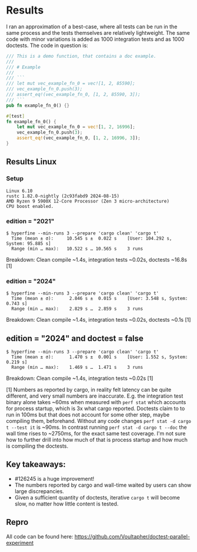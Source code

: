 # Results

I ran an approximation of a best-case, where all tests can be run in the same
process and the tests themselves are relatively lightweight. The same code with
minor variations is added as 1000 integration tests and as 1000 doctests. The
code in question is:

```rust
/// This is a demo function, that contains a doc example.
///
/// # Example
///
/// ```
/// let mut vec_example_fn_0 = vec![1, 2, 85590];
/// vec_example_fn_0.push(3);
/// assert_eq!(vec_example_fn_0, [1, 2, 85590, 3]);
/// ```
pub fn example_fn_0() {}

#[test]
fn example_fn_0() {
    let mut vec_example_fn_0 = vec![1, 2, 16996];
    vec_example_fn_0.push(3);
    assert_eq!(vec_example_fn_0, [1, 2, 16996, 3]);
}
```

## Results Linux

### Setup

```
Linux 6.10
rustc 1.82.0-nightly (2c93fabd9 2024-08-15)
AMD Ryzen 9 5900X 12-Core Processor (Zen 3 micro-architecture)
CPU boost enabled.
```

### edition = "2021"

```
$ hyperfine --min-runs 3 --prepare 'cargo clean' 'cargo t'
  Time (mean ± σ):     10.545 s ±  0.022 s    [User: 104.292 s, System: 95.885 s]
  Range (min … max):   10.522 s … 10.565 s    3 runs
```

Breakdown: Clean compile ~1.4s, integration tests ~0.02s, doctests ~16.8s \[1\]

### edition = "2024"

```
$ hyperfine --min-runs 3 --prepare 'cargo clean' 'cargo t'
  Time (mean ± σ):      2.846 s ±  0.015 s    [User: 3.548 s, System: 0.743 s]
  Range (min … max):    2.829 s …  2.859 s    3 runs
```

Breakdown: Clean compile ~1.4s, integration tests ~0.02s, doctests ~0.1s \[1\]

## edition = "2024" and doctest = false

```
$ hyperfine --min-runs 3 --prepare 'cargo clean' 'cargo t'
  Time (mean ± σ):      1.470 s ±  0.001 s    [User: 1.552 s, System: 0.219 s]
  Range (min … max):    1.469 s …  1.471 s    3 runs
```

Breakdown: Clean compile ~1.4s, integration tests ~0.02s \[1\]

\[1\] Numbers as reported by cargo, in reality felt latency can be quite
different, and very small numbers are inaccurate. E.g. the integration test
binary alone takes ~60ms when measured with `perf stat` which accounts for
process startup, which is 3x what cargo reported. Doctests claim to to run in
100ms but that does not account for some other step, maybe compiling them,
beforehand. Without any code changes `perf stat -d cargo t --test it` is ~90ms.
In contrast running `perf stat -d cargo t --doc` the wall time rises to ~2750ms,
for the exact same test coverage. I'm not sure how to further drill into how
much of that is process startup and how much is compiling the doctests.

## Key takeaways:

- #126245 is a huge improvement!
- The numbers reported by cargo and wall-time waited by users can show large
  discrepancies.
- Given a sufficient quantity of doctests, iterative `cargo t` will become slow,
  no matter how little content is tested.

## Repro

All code can be found here: https://github.com/Voultapher/doctest-parallel-experiment